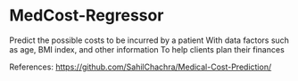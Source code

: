 # MedCost-Regressor
Predict the possible costs to be incurred by a patient With data factors such as age, BMI index, and other information To help clients plan their finances

References: https://github.com/SahilChachra/Medical-Cost-Prediction/